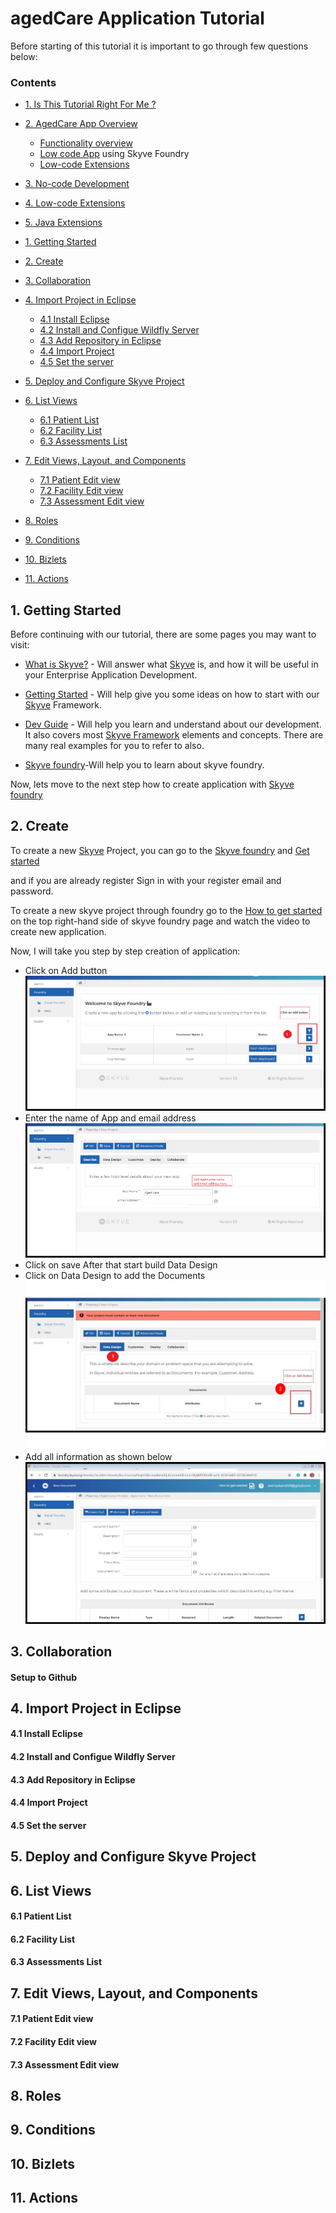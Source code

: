 
# agedCare Application Tutorial

Before starting of this tutorial it is important to go through few questions below:


### Contents
* [1. Is This Tutorial Right For Me ?](#)
* [2. AgedCare App Overview]()
  * [Functionality overview]()
  * [Low code App]() using Skyve Foundry
  * [Low-code Extensions]()
* [3. No-code Development]()
* [4. Low-code Extensions]()
* [5. Java Extensions]()
  
* [1. Getting Started](https://github.com/seema-source/Aged-care/blob/master/readme.md#1-getting-started)
* [2. Create](https://github.com/seema-source/Aged-care/blob/master/readme.md#2-create)
* [3. Collaboration](https://github.com/seema-source/Aged-care/blob/master/readme.md#3-collaboration)
* [4. Import Project in Eclipse](https://github.com/seema-source/Aged-care/blob/master/readme.md#4-import-project-in-eclipse)
  * [4.1 Install Eclipse](https://github.com/seema-source/Aged-care/blob/master/readme.md#41--install-eclipse)
  * [4.2  Install and Configue Wildfly Server](https://github.com/seema-source/Aged-care/blob/master/readme.md#42--install-and-configue-wildfly-server)
  * [4.3  Add Repository in Eclipse](https://github.com/seema-source/Aged-care/blob/master/readme.md#43--add-repository-in-eclipse)
  * [4.4  Import Project](https://github.com/seema-source/Aged-care/blob/master/readme.md#44--import-project)
  * [4.5  Set the server](https://github.com/seema-source/Aged-care/blob/master/readme.md#45--set-the-server)
* [5. Deploy and Configure Skyve Project](https://github.com/seema-source/Aged-care/blob/master/readme.md#5-deploy-and-configure-skyve-project)
* [6. List Views](https://github.com/seema-source/Aged-care/blob/master/readme.md#6-list-views)
  * [6.1  Patient List](https://github.com/seema-source/Aged-care/blob/master/readme.md#61--patient-list)
  * [6.2  Facility List](https://github.com/seema-source/Aged-care/blob/master/readme.md#62--facility-list)
  * [6.3  Assessments List](https://github.com/seema-source/Aged-care/blob/master/readme.md#63--assessments-list)
* [7. Edit Views, Layout, and Components](https://github.com/seema-source/Aged-care/blob/master/readme.md#7-edit-views-layout-and-components)
  * [7.1  Patient Edit view](https://github.com/seema-source/Aged-care/blob/master/readme.md#71--patient-edit-view)
  * [7.2  Facility Edit view](https://github.com/seema-source/Aged-care/blob/master/readme.md#72--facility-edit-view)
  * [7.3  Assessment Edit view](https://github.com/seema-source/Aged-care/blob/master/readme.md#73--assessment-edit-view)
* [8. Roles](https://github.com/seema-source/Aged-care#8-roles)
* [9. Conditions](https://github.com/seema-source/Aged-care#9-conditions)
* [10. Bizlets](https://github.com/seema-source/Aged-care#10-bizlets)
* [11. Actions](https://github.com/seema-source/Aged-care#11-actions)

## 1. Getting Started
Before continuing with our tutorial, there are some pages you may want to visit:
*  [What is Skyve?](https://skyve.org/what-is-skyve) - Will answer what [Skyve](https://skyve.org) is, and how it will be useful in your Enterprise Application Development.

*  [Getting Started](https://skyve.org/getting-started) - Will help give you some ideas on how to start with our [Skyve](https://skyve.org) Framework.

* [Dev Guide](https://skyvers.github.io/skyve-dev-guide/) - Will help you learn and understand about our development. It also covers most [Skyve Framework](https://skyve.org) elements and concepts. There are many real examples for you to refer to also.
* [Skyve foundry](https://foundry.skyve.org/)-Will help you to learn about skyve foundry.

Now, lets move to the next step how to create application with [Skyve foundry](https://foundry.skyve.org/)

## 2. Create
To create a new [Skyve](https://skyve.org) Project, you can go to the [Skyve foundry](https://foundry.skyve.org/) and [Get started](https://foundry.skyve.org/foundry/register.xhtml)

and if you are already register Sign in with your register email and password.

To create a new skyve project through foundry go to the [How to get started](https://youtu.be/G3OQu5PeUn8) on the top right-hand side of skyve foundry page and watch the video to create new application.

Now, I will take you step by step creation of application:
* Click on Add button
![Add Button](doc_src_img/chapter1/1.png "Add Button") 
* Enter the name of App and email address
![Name and Email](doc_src_img/chapter1/2.png "Name and Email")
* Click on save
After that start build Data Design 
* Click on Data Design to add the Documents
![Data Design](doc_src_img/chapter1/3.jpg "Data Design")
* Add all information as shown below
![New Document](doc_src_img/chapter1/4.jpg "New Document")
## 3. Collaboration

#### Setup to Github

## 4. Import Project in Eclipse

#### 4.1  Install Eclipse
#### 4.2  Install and Configue Wildfly Server
#### 4.3  Add Repository in Eclipse
#### 4.4  Import Project
#### 4.5  Set the server

## 5. Deploy and Configure Skyve Project

## 6. List Views

#### 6.1  Patient List
#### 6.2  Facility List
#### 6.3  Assessments List

## 7. Edit Views, Layout, and Components

#### 7.1  Patient Edit view
#### 7.2  Facility Edit view
#### 7.3  Assessment Edit view

## 8. Roles
## 9. Conditions
## 10. Bizlets
## 11. Actions









